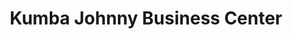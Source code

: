 ---
title: "Kumba Johnny Business Center"
url: /foya-city/kumba-johnny-business-center/
shop: Kopieren
---